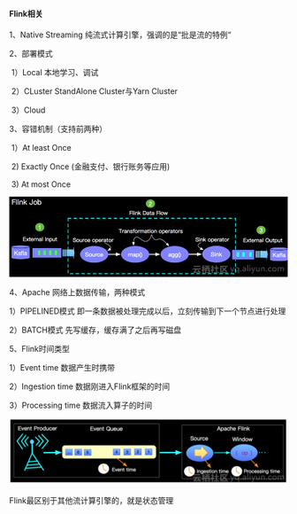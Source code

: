 #### Flink相关

1、Native Streaming 纯流式计算引擎，强调的是“批是流的特例“

2、部署模式

​    1）Local 本地学习、调试

​    2）CLuster StandAlone Cluster与Yarn Cluster

​    3）Cloud

3、容错机制（支持前两种）

​    1）At least Once

​    2) Exactly Once (金融支付、银行账务等应用)

​    3) At most Once

![flinkjob](../images/flinkjob.png)

4、Apache 网络上数据传输，两种模式

1）PIPELINED模式 即一条数据被处理完成以后，立刻传输到下一个节点进行处理

2）BATCH模式 先写缓存，缓存满了之后再写磁盘

5、Flink时间类型

1）Event time 数据产生时携带

2）Ingestion time  数据刚进入Flink框架的时间

3）Processing time 数据流入算子的时间

![flinkstate](../images/flink.png)

Flink最区别于其他流计算引擎的，就是状态管理